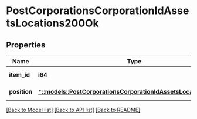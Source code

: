 # PostCorporationsCorporationIdAssetsLocations200Ok

## Properties
Name | Type | Description | Notes
------------ | ------------- | ------------- | -------------
**item_id** | **i64** | item_id integer | [default to null]
**position** | [***::models::PostCorporationsCorporationIdAssetsLocationsPosition**](post_corporations_corporation_id_assets_locations_position.md) |  | [default to null]

[[Back to Model list]](../README.md#documentation-for-models) [[Back to API list]](../README.md#documentation-for-api-endpoints) [[Back to README]](../README.md)


